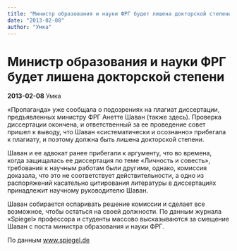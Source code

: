 ```yaml
---
title: "Министр образования и науки ФРГ будет лишена докторской степени"
date: "2013-02-08"
author: "Умка"
---
```


# Министр образования и науки ФРГ будет лишена докторской степени

**2013-02-08** Умка

«Пропаганда» уже сообщала о подозрениях на плагиат диссертации, предъявленных министру ФРГ Анетте Шаван (также здесь). Проверка диссертации окончена, и ответственный за ее проведение совет пришел к выводу, что Шаван «систематически и осознанно» прибегала к плагиату, и поэтому должна быть лишена докторской степени.

Шаван и ее адвокат ранее прибегали к аргументу, что во времена, когда защищалась ее диссертация по теме «Личность и совесть», требования к научным работам были другими, однако, комиссия доказала, что это не соответствует действительности, а одно из распоряжений касательно цитирования литературы в диссертациях принадлежит научному руководителю Шаван.

Шаван собирается оспаривать решение комиссии и сделает все возможное, чтобы остаться на своей должности. По данным журнала «Spiegel» профессора и студенты массово высказываются за смещение Шаван с поста министра образования и науки ФРГ.

По данным www.spiegel.de
